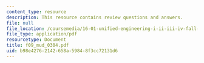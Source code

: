 ```yaml
---
content_type: resource
description: This resource contains review questions and answers.
file: null
file_location: /coursemedia/16-01-unified-engineering-i-ii-iii-iv-fall-2005-spring-2006/b98e42762142658a59848f3cc72131d6_f09_mud_0304.pdf
file_type: application/pdf
resourcetype: Document
title: f09_mud_0304.pdf
uid: b98e4276-2142-658a-5984-8f3cc72131d6
---
```

